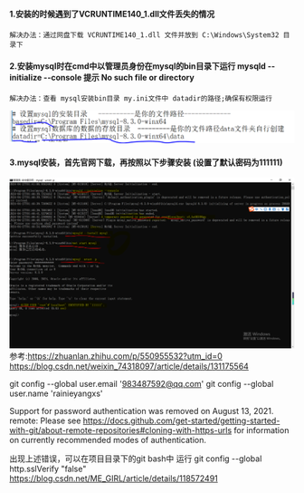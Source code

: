 #### 1.安装的时候遇到了VCRUNTIME140_1.dll文件丢失的情况
    解决办法：通过网盘下载 VCRUNTIME140_1.dll 文件并放到 C:\Windows\System32 目录下
#### 2.安装mysql时在cmd中以管理员身份在mysql的bin目录下运行 mysqld --initialize --console 提示  No such file or directory
    解决办法：查看 mysql安装bin目录 my.ini文件中 datadir的路径;确保有权限运行

![](img\datadir.PNG)
#### 3.mysql安装，首先官网下载，再按照以下步骤安装 (设置了默认密码为111111)
![](img\mysql_install.PNG)
    参考:https://zhuanlan.zhihu.com/p/550955532?utm_id=0
        https://blog.csdn.net/weixin_74318097/article/details/131175564



git config --global user.email '983487592@qq.com'
git config --global user.name 'rainieyangxs'

Support for password authentication was removed on August 13, 2021.
remote: Please see https://docs.github.com/get-started/getting-started-with-git/about-remote-repositories#cloning-with-https-urls for information on currently recommended modes of authentication.

出现上述错误，可以在项目目录下的git bash中 运行 git config --global http.sslVerify "false"
    https://blog.csdn.net/ME_GIRL/article/details/118572491